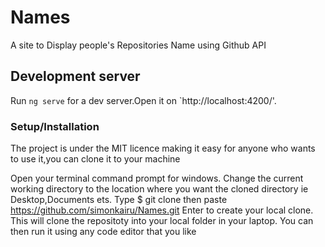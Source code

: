 # Names
A site to Display people's Repositories Name using Github  API

## Development server
Run `ng serve` for a dev server.Open it on  `http://localhost:4200/'.

### Setup/Installation 

The project is under the MIT licence making it easy for anyone who wants to use it,you can clone it to your machine

Open your terminal command prompt for windows.
Change the current working directory to the location where you want the cloned directory ie Desktop,Documents ets.
Type $ git clone then paste https://github.com/simonkairu/Names.git
Enter to create your local clone.
This will clone the repositoty into your local folder in your laptop.
You can then run it using any code editor that you like






